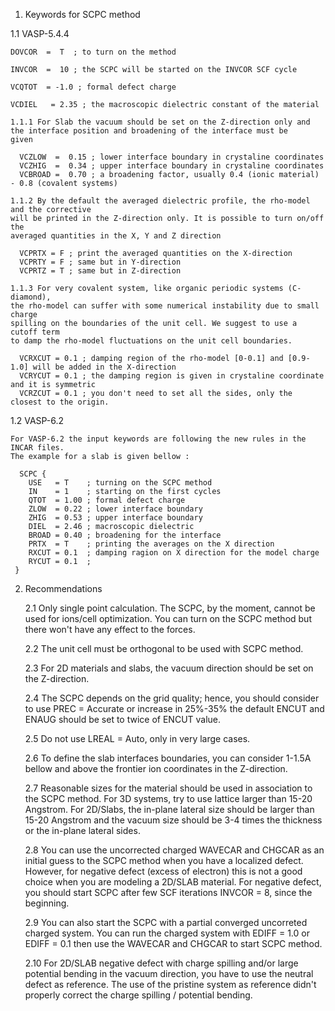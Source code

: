 1. Keywords for SCPC method

  1.1 VASP-5.4.4


    DOVCOR  =  T  ; to turn on the method

    INVCOR  =  10 ; the SCPC will be started on the INVCOR SCF cycle

    VCQTOT  = -1.0 ; formal defect charge

    VCDIEL   = 2.35 ; the macroscopic dielectric constant of the material 

    1.1.1 For Slab the vacuum should be set on the Z-direction only and 
    the interface position and broadening of the interface must be 
    given

      VCZLOW  =  0.15 ; lower interface boundary in crystaline coordinates
      VCZHIG  =  0.34 ; upper interface boundary in crystaline coordinates
      VCBROAD =  0.70 ; a broadening factor, usually 0.4 (ionic material) - 0.8 (covalent systems) 

    1.1.2 By the default the averaged dielectric profile, the rho-model and the corrective
    will be printed in the Z-direction only. It is possible to turn on/off the 
    averaged quantities in the X, Y and Z direction

      VCPRTX = F ; print the averaged quantities on the X-direction
      VCPRTY = F ; same but in Y-direction  
      VCPRTZ = T ; same but in Z-direction

    1.1.3 For very covalent system, like organic periodic systems (C-diamond),
    the rho-model can suffer with some numerical instability due to small charge 
    spilling on the boundaries of the unit cell. We suggest to use a cutoff term
    to damp the rho-model fluctuations on the unit cell boundaries. 

      VCRXCUT = 0.1 ; damping region of the rho-model [0-0.1] and [0.9-1.0] will be added in the X-direction 
      VCRYCUT = 0.1 ; the damping region is given in crystaline coordinate and it is symmetric
      VCRZCUT = 0.1 ; you don't need to set all the sides, only the closest to the origin.

  1.2 VASP-6.2

    For VASP-6.2 the input keywords are following the new rules in the INCAR files. 
    The example for a slab is given bellow :

      SCPC {
        USE   = T    ; turning on the SCPC method
        IN    = 1    ; starting on the first cycles
        QTOT  = 1.00 ; formal defect charge 
        ZLOW  = 0.22 ; lower interface boundary
        ZHIG  = 0.53 ; upper interface boundary
        DIEL  = 2.46 ; macroscopic dielectric
        BROAD = 0.40 ; broadening for the interface
        PRTX  = T    ; printing the averages on the X direction 
        RXCUT = 0.1  ; damping ragion on X direction for the model charge
        RYCUT = 0.1  ;
     }


2. Recommendations

   2.1 Only single point calculation. The SCPC, by the moment, cannot be used for ions/cell optimization. 
   You can turn on the SCPC method but there won't have any effect to the forces. 

   2.2 The unit cell must be orthogonal to be used with SCPC method.

   2.3 For 2D materials and slabs, the vacuum direction should be set on the Z-direction. 

   2.4 The SCPC depends on the grid quality; hence, you should consider to use PREC = Accurate 
   or increase in 25%-35% the default ENCUT and ENAUG should be set to twice of ENCUT value. 

   2.5 Do not use LREAL = Auto, only in very large cases. 

   2.6 To define the slab interfaces boundaries, you can consider 1-1.5A bellow and above the 
   frontier ion coordinates in the Z-direction. 

   2.7 Reasonable sizes for the material should be used in association to the SCPC method. 
   For 3D systems, try to use lattice larger than 15-20 Angstrom. For 2D/Slabs, the in-plane 
   lateral size should be larger than 15-20 Angstrom and the vacuum size should be 3-4 times 
   the thickness or the in-plane lateral sides. 
 
   2.8 You can use the uncorrected charged WAVECAR and CHGCAR as an initial guess to the SCPC method 
   when you have a localized defect. However, for negative defect (excess of electron) this is 
   not a good choice when you are modeling a 2D/SLAB material. For negative defect, you should start 
   SCPC after few SCF iterations INVCOR = 8, since the beginning. 

   2.9 You can also start the SCPC with a partial converged uncorreted charged system. You can run 
   the charged system with EDIFF = 1.0 or EDIFF = 0.1 then use the WAVECAR and CHGCAR to start SCPC
   method.     

   2.10 For 2D/SLAB negative defect with charge spilling and/or large potential bending in the vacuum 
   direction, you have to use the neutral defect as reference. The use of the pristine system as 
   reference didn't properly correct the charge spilling / potential bending. 

